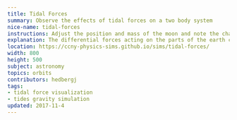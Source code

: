 ```yaml
---
title: Tidal Forces
summary: Observe the effects of tidal forces on a two body system
nice-name: tidal-forces
instructions: Adjust the position and mass of the moon and note the changes in the force vectors on the earth
explanation: The differential forces acting on the parts of the earth cause tidal bulges.
location: https://ccny-physics-sims.github.io/sims/tidal-forces/
width: 800
height: 500
subject: astronomy
topics: orbits
contributors: hedbergj
tags:
- tidal force visualization
- tides gravity simulation
updated: 2017-11-4
---
```

